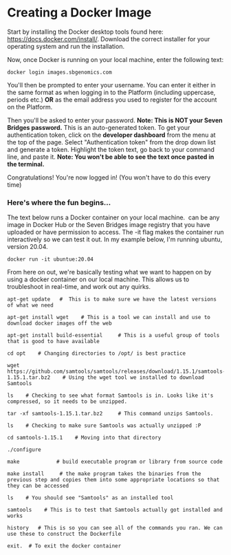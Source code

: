 # Creating a Docker Image #

Start by installing the Docker desktop tools found here: https://docs.docker.com/install/. Download the correct installer for your operating system and run the installation.

Now, once Docker is running on your local machine, enter the following text:

```unix assembly
docker login images.sbgenomics.com
  ``` 

You'll then be prompted to enter your username. You can enter it either in the same format as when logging in to the Platform (including uppercase, periods etc.) **OR** as the email address you used to register for the account on the Platform.

Then you'll be asked to enter your password. **Note: This is NOT your Seven Bridges password.**
This is an auto-generated token. To get your authentication token, click on the **developer dashboard** from the menu at the top of the page. Select "Authentication token" from the drop down list and generate a token. Highlight the token text, go back to your command line, and paste it. **Note: You won't be able to see the text once pasted in the terminal.**

Congratulations! You're now logged in! (You won't have to do this every time)


### Here's where the fun begins... ###

The text below runs a Docker container on your local machine. <image> can be any image in Docker Hub or the Seven Bridges image registry that you have uploaded or have permission to access. The -it flag makes the container run interactively so we can test it out. In my example below, I'm running ubuntu, version 20.04.

 ```unix assembly
 docker run -it ubuntue:20.04
  ``` 

  From here on out, we're basically testing what we want to happen on by using a docker container on our local machine. This allows us to troubleshoot in real-time, and work out any quirks.
  
  
  
  ```unix assembly
apt-get update   #  This is to make sure we have the latest versions of what we need

apt-get install wget    # This is a tool we can install and use to download docker images off the web
  
apt-get install build-essential     # This is a useful group of tools that is good to have available
  
cd opt    # Changing directories to /opt/ is best practice
  
wget https://github.com/samtools/samtools/releases/download/1.15.1/samtools-1.15.1.tar.bz2    # Using the wget tool we installed to download Samtools
  
ls    # Checking to see what format Samtools is in. Looks like it's compressed, so it needs to be unzipped.
  
tar -xf samtools-1.15.1.tar.bz2     # This command unzips Samtools. 

ls    # Checking to make sure Samtools was actually unzipped :P
  
cd samtools-1.15.1    # Moving into that directory
  
./configure 
  
make            # build executable program or library from source code
  
make install     # the make program takes the binaries from the previous step and copies them into some appropriate locations so that they can be accessed
  
ls    # You should see "Samtools" as an installed tool
  
samtools    # This is to test that Samtools actually got installed and works
  
history   # This is so you can see all of the commands you ran. We can use these to construct the Dockerfile

exit.  # To exit the docker container
  
  ```
  
